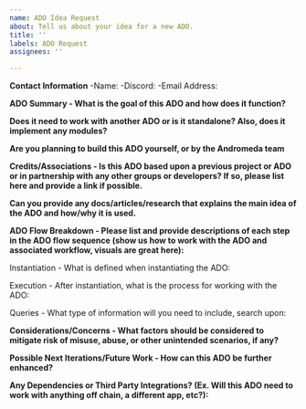 ```yaml
---
name: ADO Idea Request
about: Tell us about your idea for a new ADO.
title: ''
labels: ADO Request
assignees: ''

---
```


**Contact Information**
-Name:
-Discord:
-Email Address:

**ADO Summary - What is the goal of this ADO and how does it function?**

**Does it need to work with another ADO or is it standalone? Also, does it implement any modules?**

**Are you planning to build this ADO yourself, or by the Andromeda team**

**Credits/Associations - Is this ADO based upon a previous project or ADO or in partnership with any other groups or developers? If so, please list here and provide a link if possible.**

**Can you provide any docs/articles/research that explains the main idea of the ADO and how/why it is used.**

**ADO Flow Breakdown - Please list and provide descriptions of each step in the ADO flow sequence (show us how to work with the ADO and associated workflow, visuals are great here):**

Instantiation - What is defined when instantiating the ADO:

Execution - After instantiation, what is the process for working with the ADO:

Queries - What type of information will you need to include, search upon:

**Considerations/Concerns - What factors should be considered to mitigate risk of misuse, abuse, or other unintended scenarios, if any?**

**Possible Next Iterations/Future Work - How can this ADO be further enhanced?**

**Any Dependencies or Third Party Integrations? (Ex. Will this ADO need to work with anything off chain, a different app, etc?):**
